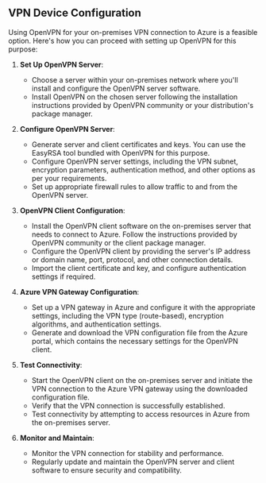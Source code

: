 ## VPN Device Configuration

Using OpenVPN for your on-premises VPN connection to Azure is a feasible option. Here's how you can proceed with setting up OpenVPN for this purpose:

1. **Set Up OpenVPN Server**:
   - Choose a server within your on-premises network where you'll install and configure the OpenVPN server software.
   - Install OpenVPN on the chosen server following the installation instructions provided by OpenVPN community or your distribution's package manager.

2. **Configure OpenVPN Server**:
   - Generate server and client certificates and keys. You can use the EasyRSA tool bundled with OpenVPN for this purpose.
   - Configure OpenVPN server settings, including the VPN subnet, encryption parameters, authentication method, and other options as per your requirements.
   - Set up appropriate firewall rules to allow traffic to and from the OpenVPN server.

3. **OpenVPN Client Configuration**:
   - Install the OpenVPN client software on the on-premises server that needs to connect to Azure. Follow the instructions provided by OpenVPN community or the client package manager.
   - Configure the OpenVPN client by providing the server's IP address or domain name, port, protocol, and other connection details.
   - Import the client certificate and key, and configure authentication settings if required.

4. **Azure VPN Gateway Configuration**:
   - Set up a VPN gateway in Azure and configure it with the appropriate settings, including the VPN type (route-based), encryption algorithms, and authentication settings.
   - Generate and download the VPN configuration file from the Azure portal, which contains the necessary settings for the OpenVPN client.

5. **Test Connectivity**:
   - Start the OpenVPN client on the on-premises server and initiate the VPN connection to the Azure VPN gateway using the downloaded configuration file.
   - Verify that the VPN connection is successfully established.
   - Test connectivity by attempting to access resources in Azure from the on-premises server.

6. **Monitor and Maintain**:
   - Monitor the VPN connection for stability and performance.
   - Regularly update and maintain the OpenVPN server and client software to ensure security and compatibility.

